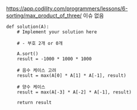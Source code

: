 https://app.codility.com/programmers/lessons/6-sorting/max_product_of_three/
이슈 없음

```
def solution(A):
    # Implement your solution here

    # - 부호 2개 or 0개

    A.sort()
    result = -1000 * 1000 * 1000
    
    # 음수 케이스 고려
    result = max(A[0] * A[1] * A[-1], result)

    # 양수 케이스
    result = max(A[-3] * A[-2] * A[-1], result)

    return result
```